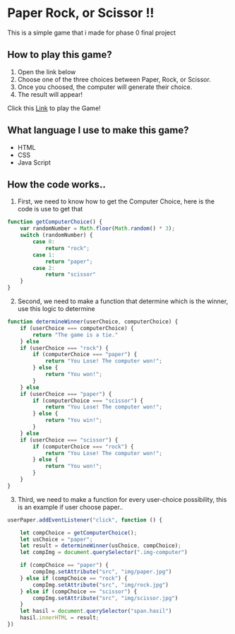 # Paper Rock, or Scissor !!
This is a simple game that i made for phase 0 final project 

## How to play this game?
1. Open the link below
2. Choose one of the three choices between Paper, Rock, or Scissor.
3. Once you choosed, the computer will generate their choice.
4. The result will appear!

Click this [Link](https://tyogautomo.github.io/paper-rock-scissor/) to play the Game!

## What language I use to make this game?
- HTML
- CSS
- Java Script

## How the code works..

1. First, we need to know how to get the Computer Choice, here is the code is use to get that
```js
function getComputerChoice() {
    var randomNumber = Math.floor(Math.random() * 3);
    switch (randomNumber) {
        case 0:
            return "rock";
        case 1:
            return "paper";
        case 2:
            return "scissor"
    }
}
```
2. Second, we need to make a function that determine which is the winner, use this logic to determine
```js
function determineWinner(userChoice, computerChoice) {
    if (userChoice === computerChoice) {
        return "The game is a tie."
    } else
    if (userChoice === "rock") {
        if (computerChoice === "paper") {
            return "You Lose! The computer won!";
        } else {
            return "You won!";
        }
    } else
    if (userChoice === "paper") {
        if (computerChoice === "scissor") {
            return "You Lose! The computer won!";
        } else {
            return "You win!";
        }
    } else
    if (userChoice === "scissor") {
        if (computerChoice === "rock") {
            return "You Lose! The computer won!";
        } else {
            return "You won!";
        }
    }
}
```
3. Third, we need to make a function for every user-choice possibility, this is an example if user choose paper..
```js
userPaper.addEventListener("click", function () {

    let compChoice = getComputerChoice();
    let usChoice = "paper";
    let result = determineWinner(usChoice, compChoice);
    let compImg = document.querySelector(".img-computer")

    if (compChoice == "paper") {
        compImg.setAttribute("src", "img/paper.jpg")
    } else if (compChoice == "rock") {
        compImg.setAttribute("src", "img/rock.jpg")
    } else if (compChoice == "scissor") {
        compImg.setAttribute("src", "img/scissor.jpg")
    }
    let hasil = document.querySelector("span.hasil")
    hasil.innerHTML = result;
})
```
